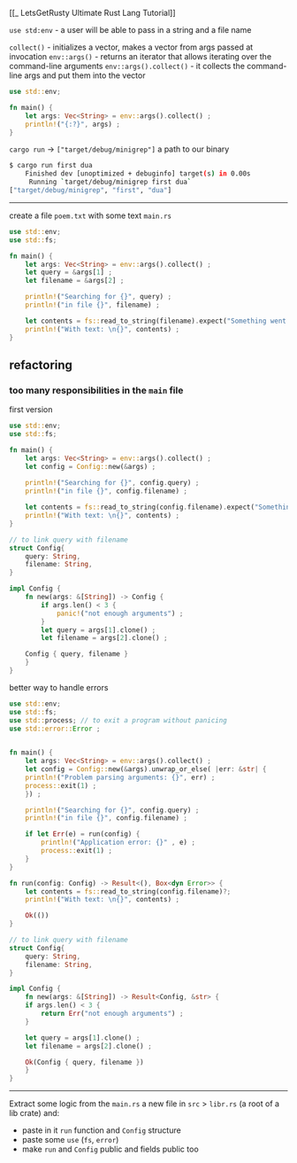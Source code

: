 [[_ LetsGetRusty Ultimate Rust Lang Tutorial]]

`use std:env` - a user will be able to pass in a string and a file name

`collect()` - initializes a vector, makes a vector from args passed at invocation
`env::args()` - returns an iterator that allows iterating over the command-line arguments
`env::args().collect()` - it collects the command-line args and put them into the vector

```rust
use std::env;

fn main() {
	let args: Vec<String> = env::args().collect() ;
	println!("{:?}", args) ;
}
```

`cargo run`  -> `["target/debug/minigrep"]` a path to our binary
```bash
$ cargo run first dua
    Finished dev [unoptimized + debuginfo] target(s) in 0.00s
     Running `target/debug/minigrep first dua`
["target/debug/minigrep", "first", "dua"]
```

---
create a file `poem.txt` with some text
`main.rs`
```rust
use std::env;
use std::fs;

fn main() {
	let args: Vec<String> = env::args().collect() ;
	let query = &args[1] ;
	let filename = &args[2] ;

	println!("Searching for {}", query) ;
	println!("in file {}", filename) ;

	let contents = fs::read_to_string(filename).expect("Something went wrong reading the file") ;
	println!("With text: \n{}", contents) ;
}
```


## refactoring

### too many responsibilities in the `main` file
first version
```rust
use std::env;
use std::fs;

fn main() {
	let args: Vec<String> = env::args().collect() ;
	let config = Config::new(&args) ;
		  
	println!("Searching for {}", config.query) ;
	println!("in file {}", config.filename) ;

	let contents = fs::read_to_string(config.filename).expect("Something went wrong reading the file") ;
	println!("With text: \n{}", contents) ;
}

// to link query with filename
struct Config{
	query: String,
	filename: String,
}

impl Config {
	fn new(args: &[String]) -> Config {
		if args.len() < 3 {
			panic!("not enough arguments") ;
		}
		let query = args[1].clone() ;
		let filename = args[2].clone() ;

	Config { query, filename }
	}
}
```

better way to handle errors
```rust
use std::env;
use std::fs;
use std::process; // to exit a program without panicing
use std::error::Error ;
  

fn main() {
	let args: Vec<String> = env::args().collect() ;
	let config = Config::new(&args).unwrap_or_else( |err: &str| {
	println!("Problem parsing arguments: {}", err) ;
	process::exit(1) ;
	}) ;

	println!("Searching for {}", config.query) ;
	println!("in file {}", config.filename) ;

	if let Err(e) = run(config) {
		println!("Application error: {}" , e) ;
		process::exit(1) ;
	}
}

fn run(config: Config) -> Result<(), Box<dyn Error>> {
	let contents = fs::read_to_string(config.filename)?;
	println!("With text: \n{}", contents) ;

	Ok(())
}

// to link query with filename
struct Config{
	query: String,
	filename: String,
}

impl Config {
	fn new(args: &[String]) -> Result<Config, &str> {
	if args.len() < 3 {
		return Err("not enough arguments") ;
	}

	let query = args[1].clone() ;
	let filename = args[2].clone() ;

	Ok(Config { query, filename })
	}
}
```

------
Extract some logic from the `main.rs`
a new file in `src` > `libr.rs` (a root of a lib crate) and:
- paste in it `run` function and `Config` structure
- paste some `use` (`fs`, `error`)
- make `run` and `Config` public and fields public too










